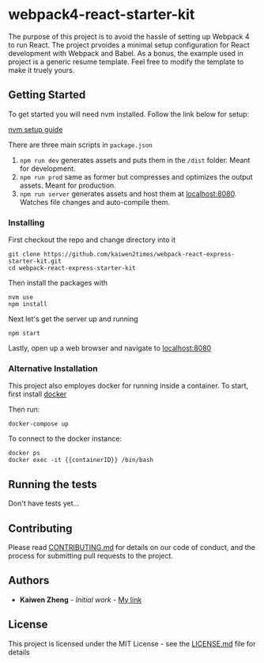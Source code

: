 # webpack4-react-starter-kit

The purpose of this project is to avoid the hassle of setting up Webpack 4 to run React. The project prvoides a minimal setup configuration for React development with Webpack and Babel. As a bonus, the example used in project is a generic resume template. Feel free to modify the template to make it truely yours.

## Getting Started

To get started you will need nvm installed. Follow the link below for setup:

[nvm setup guide](https://gist.github.com/d2s/372b5943bce17b964a79)

There are three main scripts in ``` package.json ```

1. ``` npm run dev ``` generates assets and puts them in the ``` /dist ``` folder. Meant for development.
2. ``` npm run prod ``` same as former but compresses and optimizes the output assets. Meant for production.
3. ``` npm run server ``` generates assets and host them at [localhost:8080](https://localhost:8080/). Watches file changes and auto-compile them.

### Installing

First checkout the repo and change directory into it

```
git clone https://github.com/kaiwen2times/webpack-react-express-starter-kit.git
cd webpack-react-express-starter-kit
```

Then install the packages with

```
nvm use
npm install
```

Next let's get the server up and running

```
npm start
```

Lastly, open up a web browser and navigate to [localhost:8080](localhost:8080)

### Alternative Installation

This project also employes docker for running inside a container. To start, first install [docker](https://www.docker.com/get-started)

Then run:

```
docker-compose up
```

To connect to the docker instance:

```
docker ps
docker exec -it {{containerID}} /bin/bash
```

## Running the tests

Don't have tests yet...

## Contributing

Please read [CONTRIBUTING.md](https://github.com/kaiwen2times/webpack4-react-starter-kit/CONTRIBUTING.md) for details on our code of conduct, and the process for submitting pull requests to the project.

## Authors

* **Kaiwen Zheng** - *Initial work* - [My link](http://www.kaiwenz.com/)

## License

This project is licensed under the MIT License - see the [LICENSE.md](LICENSE.md) file for details
